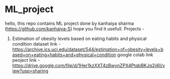 # ML_project
 hello, this repo contains ML project done by kanhaiya sharma (https://github.com/kanhaiya-S)
 hope you find it usefull.
 Projects - 
 1. Estimation of obesity levels based on eating habits and physical condition
    dataset link - https://archive.ics.uci.edu/dataset/544/estimation+of+obesity+levels+based+on+eating+habits+and+physical+condition
    google colab link peoject link - https://drive.google.com/file/d/1Her1kzXXT4zBwynZPX4PtqbBKJq2ji6l/view?usp=sharing
